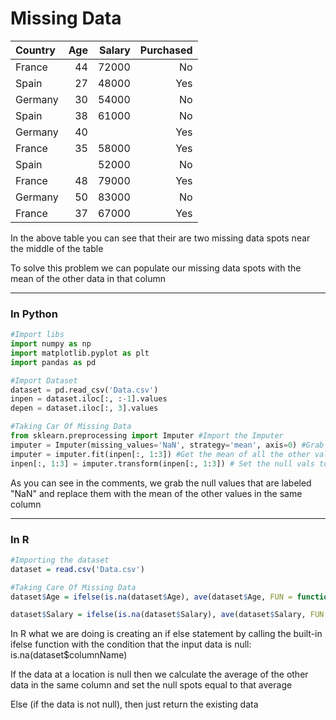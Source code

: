 # Missing Data

| Country | Age | Salary | Purchased |
|:------- | ---:| ------:| ---------:|
| France  | 44  | 72000  | No        |
| Spain   | 27  | 48000  | Yes       |
| Germany | 30  | 54000  | No        |
| Spain   | 38  | 61000  | No        |
| Germany | 40  |        | Yes       |
| France  | 35  | 58000  | Yes       |
| Spain   |     | 52000  | No        |
| France  | 48  | 79000  | Yes       |
| Germany | 50  | 83000  | No        |
| France  | 37  | 67000  | Yes       |

In the above table you can see that their are two missing data spots near the middle of the table

To solve this problem we can populate our missing data spots with the mean of the other data in that column

***

### In Python

```python
#Import libs
import numpy as np
import matplotlib.pyplot as plt
import pandas as pd

#Import Dataset
dataset = pd.read_csv('Data.csv')
inpen = dataset.iloc[:, :-1].values
depen = dataset.iloc[:, 3].values

#Taking Car Of Missing Data
from sklearn.preprocessing import Imputer #Import the Imputer
imputer = Imputer(missing_values='NaN', strategy='mean', axis=0) #Grab the null values
imputer = imputer.fit(inpen[:, 1:3]) #Get the mean of all the other values in each of these columns
inpen[:, 1:3] = imputer.transform(inpen[:, 1:3]) # Set the null vals to the calculated mean
```

As you can see in the comments, we grab the null values that are labeled "NaN" and replace them with the mean of the other values in the same column

***

### In R

```r
#Importing the dataset
dataset = read.csv('Data.csv')

#Taking Care Of Missing Data
dataset$Age = ifelse(is.na(dataset$Age), ave(dataset$Age, FUN = function(x) mean(x, na.rm = TRUE)), dataset$Age)

dataset$Salary = ifelse(is.na(dataset$Salary), ave(dataset$Salary, FUN = function(x) mean(x, na.rm = TRUE)), dataset$Salary)
```

In R what we are doing is creating an if else statement by calling the built-in ifelse function with the condition that the input data is null: is.na(dataset$columnName)

If the data at a location is null then we calculate the average of the other data in the same column and set the null spots equal to that average

Else (if the data is not null), then just return the existing data
